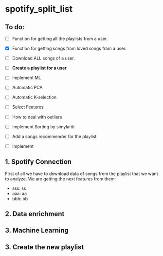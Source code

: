 # spotify_split_list

## To do:
* [ ] Function for getting all the playlists from a user.
* [x] Function for getting songs from loved songs from a user.
* [ ] Download ALL songs of a user.
* [ ] **Create a playlist for a user**
* [ ] Implement ML
* [ ] Automatic PCA
* [ ] Automatic K-selection
* [ ] Select Features
* [ ] How to deal with outliers
* [ ] Implement Sorting by simylariti
* [ ] Add a songs recommender for the playlist
* [ ] Implement 



## 1. Spotify Connection
First of all we have to download data of songs from the playlist that we want to analyze. We are getting the next features from them:
* sss: ss
* aaa: aa
* bbb: bb

## 2. Data enrichment
## 3. Machine Learning

## 3. Create the new playlist
